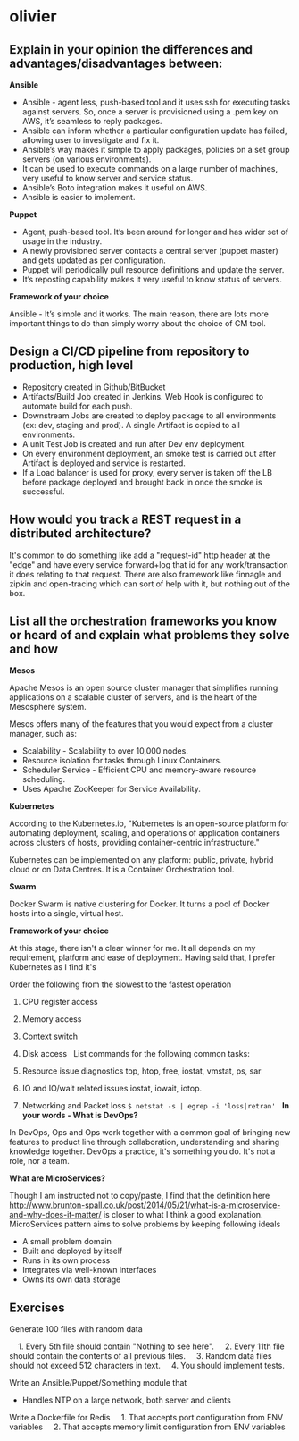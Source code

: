 # olivier

## Explain in your opinion the differences and advantages/disadvantages between:

**Ansible**

* Ansible - agent less, push-based tool and it uses ssh for executing tasks against servers.  So, once a server is provisioned using a .pem key on AWS, it’s  seamless to reply packages.  
* Ansible can inform whether a particular configuration update has failed, allowing user to investigate and fix it.  
* Ansible’s way makes it simple to apply packages, policies on a set group servers (on various environments).
* It can be used to execute commands on a large number of machines, very useful to know server and service status.
* Ansible’s Boto integration makes it useful on AWS.
* Ansible is easier to implement.

**Puppet**
* Agent, push-based tool.  It’s been around for longer and has wider set of usage in the industry.
* A newly provisioned server contacts a central server  (puppet master) and gets updated as per configuration.  
* Puppet will periodically pull resource definitions and update the server.
* It’s reposting capability makes it very useful to know status of servers.

**Framework of your choice**

Ansible - It’s simple and it works. The main reason, there are lots more important things to do than simply worry about the choice of CM tool.

## Design a CI/CD pipeline from repository to production, high level

* Repository created in Github/BitBucket
* Artifacts/Build Job created in Jenkins. Web Hook is configured to automate build for each push.
* Downstream Jobs are created to deploy package to all environments (ex: dev, staging and prod). A single Artifact is copied to all environments.
* A unit Test Job is created and run after Dev env deployment.
* On every environment deployment, an smoke test is carried out after Artifact is deployed and service is restarted.
* If a Load balancer is used for proxy, every server is taken off the LB before package deployed and brought back in once the smoke is successful.

## How would you track a REST request in a distributed architecture?

It's common to do something like add a "request-id" http header at the "edge" and have every service forward+log that id for any work/transaction it does relating to that request.
There are also framework like finnagle and zipkin and open-tracing which can sort of help with it, but nothing out of the box.

## List all the orchestration frameworks you know or heard of and explain what problems they solve and how

**Mesos**

Apache Mesos is an open source cluster manager that simplifies running applications on a scalable cluster of servers, and is the heart of the Mesosphere system.

Mesos offers many of the features that you would expect from a cluster manager, such as:

* Scalability - Scalability to over 10,000 nodes.
* Resource isolation for tasks through Linux Containers.
* Scheduler Service - Efficient CPU and memory-aware resource scheduling.
* Uses Apache ZooKeeper for Service Availability.

**Kubernetes**

According to the Kubernetes.io, "Kubernetes is an open-source platform for automating deployment, scaling, and operations of application containers across clusters of hosts, providing container-centric infrastructure."

Kubernetes can be implemented on any platform: public, private, hybrid cloud or on Data Centres. It is a Container Orchestration tool.

**Swarm**

Docker Swarm is native clustering for Docker. It turns a pool of Docker hosts into a single, virtual host.

**Framework of your choice**

At this stage, there isn't a clear winner for me. It all depends on my requirement, platform and ease of deployment. Having said that, I prefer Kubernetes as I find it's

Order the following from the slowest to the fastest operation

1. CPU register access
2. Memory access
3. Context switch
4. Disk access
 
List commands for the following common tasks:

1. Resource issue diagnostics
top, htop, free, iostat, vmstat, ps, sar

2. IO and IO/wait related issues
iostat, iowait, iotop.

3. Networking and Packet loss
`$ netstat -s | egrep -i 'loss|retran'`
 
**In your words - What is DevOps?**

In DevOps, Ops and Ops work together with a common goal of bringing new features to product line through collaboration, understanding and sharing knowledge together. DevOps a practice, it's something you do. It's not a role, nor a team.  

**What are MicroServices?**

Though I am instructed not to copy/paste, I find that the definition here http://www.brunton-spall.co.uk/post/2014/05/21/what-is-a-microservice-and-why-does-it-matter/ is closer to what I think a good explanation. MicroServices pattern aims to solve problems by keeping following ideals

* A small problem domain
* Built and deployed by itself
* Runs in its own process
* Integrates via well-known interfaces
* Owns its own data storage

## Exercises

Generate 100 files with random data

    1. Every 5th file should contain "Nothing to see here".
    2. Every 11th file should contain the contents of all previous files.
    3. Random data files should not exceed 512 characters in text.
    4. You should implement tests.

Write an Ansible/Puppet/Something module that
* Handles NTP on a large network, both server and clients

Write a Dockerfile for Redis
    1. That accepts port configuration from ENV variables
    2. That accepts memory limit configuration from ENV variables
